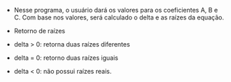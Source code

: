 * Nesse programa, o usuário dará os valores para os coeficientes A, B e C. Com base nos valores, será calculado o delta e as raízes da equação.

* Retorno de raízes

* delta > 0: retorna duas raízes diferentes
* delta = 0: retorno duas raízes iguais
* delta < 0: não possui raízes reais.

